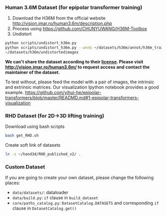 ### Human 3.6M Dataset (for epipolar transformer training)
1. Download the H36M from the official website http://vision.imar.ro/human3.6m/description.php
2. Process using https://github.com/CHUNYUWANG/H36M-Toolbox
3. Undistort
```bash
python scripts/undistort_h36m.py
python scripts/undistort_h36m.py --anno ~/datasets/h36m/annot/h36m_train.pkl
~/datasets/h36m/undistortedimages
```

**We can't share the dataset according to their [license]( http://vision.imar.ro/human3.6m/eula.php). Please visit http://vision.imar.ro/human3.6m/ to request access and contact the maintainer of the dataset.**

To test without, please feed the model with a pair of images, the intrinsic and extrinsic matrices. Our visualization Ipython notebook provides a good example. https://github.com/yihui-he/epipolar-transformers/blob/master/READMD.md#1-epipolar-transformers-visualization

### RHD Dataset (for 2D->3D lifting training)
Download using bash scripts
```bash
bash get_RHD.sh
```
Create soft link of datasets
```bash
ln -s ~/hand3d/RHD_published_v2/ .
```

### Custom Dataset
If you are going to create your own dataset, please change the following places:
- `data/datasets/`: dataloader
- `data/build.py`: `if` clause in `build_dataset`
- `core/paths_catalog.py`: `DatasetCatalog.DATASETS` and corresponding `if` clause in `DatasetCatalog.get()`
